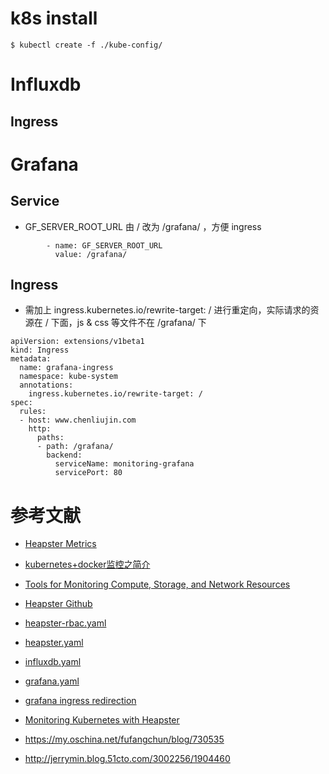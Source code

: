 
# k8s install
```
$ kubectl create -f ./kube-config/
```


# Influxdb
## Ingress

# Grafana

## Service
- GF_SERVER_ROOT_URL 由 / 改为 /grafana/ ，方便 ingress
```
        - name: GF_SERVER_ROOT_URL
          value: /grafana/
```

## Ingress
- 需加上 ingress.kubernetes.io/rewrite-target: / 进行重定向，实际请求的资源在 / 下面，js & css 等文件不在 /grafana/ 下
```
apiVersion: extensions/v1beta1
kind: Ingress
metadata:
  name: grafana-ingress
  namespace: kube-system
  annotations:
    ingress.kubernetes.io/rewrite-target: /
spec:
  rules:
  - host: www.chenliujin.com
    http:
      paths:
      - path: /grafana/
        backend:
          serviceName: monitoring-grafana
          servicePort: 80
```

# 参考文献
- [Heapster Metrics](https://github.com/kubernetes/heapster/blob/master/docs/storage-schema.md)
- [kubernetes+docker监控之简介](https://my.oschina.net/fufangchun/blog/714530)
- [Tools for Monitoring Compute, Storage, and Network Resources](https://kubernetes.io/docs/tasks/debug-application-cluster/resource-usage-monitoring/)
- [Heapster Github](https://github.com/kubernetes/heapster)
- [heapster-rbac.yaml](https://github.com/kubernetes/heapster/blob/master/deploy/kube-config/rbac/heapster-rbac.yaml)
- [heapster.yaml](https://raw.githubusercontent.com/kubernetes/heapster/master/deploy/kube-config/influxdb/heapster.yaml)
- [influxdb.yaml](https://raw.githubusercontent.com/kubernetes/heapster/master/deploy/kube-config/influxdb/influxdb.yaml)
- [grafana.yaml](https://raw.githubusercontent.com/kubernetes/heapster/master/deploy/kube-config/influxdb/grafana.yaml)
- [grafana ingress redirection](https://github.com/kubernetes/contrib/issues/860#issuecomment-250522085)

- [Monitoring Kubernetes with Heapster](https://deis.com/blog/2016/monitoring-kubernetes-with-heapster/)
- https://my.oschina.net/fufangchun/blog/730535
- http://jerrymin.blog.51cto.com/3002256/1904460
